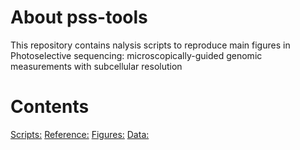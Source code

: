 # About pss-tools
This repository contains nalysis scripts to reproduce main figures in Photoselective sequencing: microscopically-guided genomic measurements with subcellular resolution

# Contents
[Scripts:](https://github.com/sarahmangiameli/pss-tools/tree/main/scripts)
[Reference:](https://github.com/sarahmangiameli/pss-tools/tree/main/scripts)
[Figures:](https://github.com/sarahmangiameli/pss-tools/tree/main/scripts)
[Data:](https://github.com/sarahmangiameli/pss-tools/tree/main/scripts)
